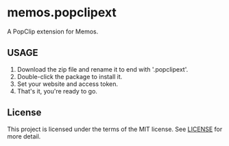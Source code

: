 # memos.popclipext
A PopClip extension for Memos.

## USAGE
1. Download the zip file and rename it to end with '.popclipext'.
2. Double-click the package to install it.
3. Set your website and access token.
4. That's it, you're ready to go.

## License
This project is licensed under the terms of the MIT license. See [LICENSE](https://opensource.org/license/mit/) for more detail.

